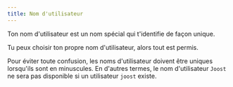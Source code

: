 ```yaml
---
title: Nom d'utilisateur
---
```


Ton nom d'utilisateur est un nom spécial qui t'identifie de façon unique.

Tu peux choisir ton propre nom d'utilisateur, alors tout est permis.

Pour éviter toute confusion, les noms d'utilisateur doivent être uniques lorsqu'ils sont en minuscules. En d'autres termes, le nom d'utilisateur `Joost` ne sera pas disponible si un utilisateur `joost` existe.

